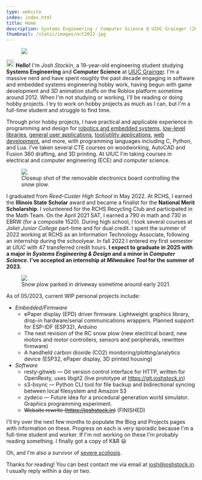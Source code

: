 ```yaml
---
type: website
index: index.html
title: Home
description: Systems Engineering / Computer Science @ UIUC Grainger (2025)
thumbnail: /static/images/oct2022.jpg
---
```


<figure class="float-left">
    <img class="small" src="/static/images/oct2022.jpg"/>
</figure>

<p class="first">
<style>
p.first::first-line {{
    font-size: 1.5em;
}}
</style>
<img class="inline svg" src="/static/svg/wave.svg" style="height: 1.5em">
<b>Hello!</b> I'm <i>Josh Stockin</i>, a 19-year-old engineering student
studying <b>Systems Engineering</b> and <b>Computer Science</b> at <u>UIUC
Grainger</u>.  I'm a massive nerd and have spent roughly the past decade
engaging in software and embedded systems engineering hobby work, having begun
with game development and 3D animation stuffs on the Roblox platform sometime
around 2012.  When I'm not studying or working, I'll be reading or doing hobby
projects.  I try to work on hobby projects as much as I can, but I'm a
full-time student and struggle to find time.
</p>

Through prior hobby projects, I have practical and applicable experience in
programming and design for [robotics and embedded
systems](https://git.joshstock.in/auto-plow), [low-level
libraries](https://git.joshstock.in/lognestmonster), [general user
applications](https://git.joshstock.in/ncurses-minesweeper), [tool/utility
applications](https://git.joshstock.in/s3-bsync),
[web](https://git.joshstock.in/joshstock.in)
[development](https://git.joshstock.in/resty-gitweb), and more, with
programming languages including C, Python, and Lua. I've taken several CTE
courses on woodworking, AutoCAD and Fusion 360 drafting, and 3D printing. At
UIUC I'm taking courses in electrical and computer engineering (ECE) and
computer science.

<figure class="float-right wrap">
    <img class="small" src="/static/images/esp32.jpg"/>
    <figcaption>Closeup shot of the removable electronics board controlling the snow plow.</figcaption>
</figure>

I graduated from *Reed-Custer High School* in May 2022. At RCHS, I earned the
**Illinois State Scholar** award and became a finalist for the **National Merit
Scholarship**. I volunteered for the RCHS Recycling Club and participated in the
Math Team. On the April 2021 SAT, I earned a 790 in math and 730 in EBRW (for a
composite 1520).  During high school, I took several courses at *Joliet Junior
College* part-time and for dual credit. I spent the summer of 2022 working at
RCHS as an Information Technology Associate, following an internship during the
schoolyear. In fall 2022 I entered my first semester at *UIUC* with 47
transferred credit hours. **I expect to graduate in 2025 with a major in *Systems
Engineering & Design* and a minor in *Computer Science*. I've accepted an
internship at *Milwaukee Tool* for the summer of 2023.**

<figure class="float-left">
    <img class="small" src="/static/images/rc-plow.jpg"/>
    <figcaption>Snow plow parked in driveway sometime around early 2021.</figcaption>
</figure>

As of 05/2023, current WIP personal projects include:

- *Embedded/Firmware*
  - ePaper display (EPD) driver firmware. Lightweight graphics library, drop-in
    hardware/serial communications wrappers. Planned support for ESP-IDF
    (ESP32), Arduino
  - The next revision of the RC snow plow (new electrical board, new motors and
    motor controllers, sensors and peripherals, rewritten firmware)
  - A handheld carbon dioxide (CO2) monitoring/plotting/analytics device
    (ESP32, ePaper display, 3D printed housing)
- *Software*
  - resty-gitweb — Git version control interface for HTTP, written for
    OpenResty, uses libgit2 (live prototype at https://git.joshstock.in)
  - s3-bsync — Python CLI tool for file backup and bidirectional syncing
    between local filesystem and Amazon S3
  - zydeco — Future idea for a procedural generation world simulator. Graphics
    programming experiment.
  - ~~Website rewrite (https://joshstock.in)~~ (FINISHED)

I'll try over the next few months to populate the Blog and Projects pages with
information on these. Progress on each is very sporadic because I'm a full-time
student and worker.  If I'm not working on these I'm probably reading
something. I finally got a copy of K&R 😃

Oh, and I'm also a survivor of [severe scoliosis](/static/images/scoliosis.png).

Thanks for reading! You can best contact me via email at
[josh@joshstock.in](mailto:josh@joshstock.in). I usually reply within a day or
two.
